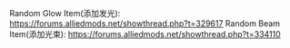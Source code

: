 Random Glow Item(添加发光): https://forums.alliedmods.net/showthread.php?t=329617
Random Beam Item(添加光束): https://forums.alliedmods.net/showthread.php?t=334110